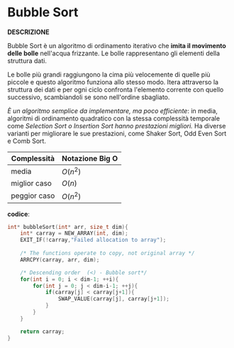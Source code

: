 # Bubble Sort

**DESCRIZIONE**

Bubble Sort è un algoritmo di ordinamento iterativo che **imita il movimento delle bolle** nell'acqua frizzante. Le bolle rappresentano gli elementi della struttura dati.

Le bolle più grandi raggiungono la cima più velocemente di quelle più piccole e questo algoritmo funziona allo stesso modo. Itera attraverso la struttura dei dati e per ogni ciclo confronta l'elemento corrente con quello successivo, scambiandoli se sono nell'ordine sbagliato.

*È un algoritmo semplice da implementare, ma poco efficiente*: in media, algoritmi di ordinamento quadratico con la stessa complessità temporale come *Selection Sort o Insertion Sort hanno prestazioni migliori.*
Ha diverse varianti per migliorare le sue prestazioni, come Shaker Sort, Odd Even Sort e Comb Sort.   

| Complessità  | Notazione Big O |
| ------------ | --------------- |
| media        | $O(n^2)$        |
| miglior caso | $O(n)$          |
| peggior caso | $O(n^2)$        |



**codice**:

```c
int* bubbleSort(int* arr, size_t dim){
    int* carray = NEW_ARRAY(int, dim);
    EXIT_IF(!carray,"Failed allocation to array");
    
    /* The functions operate to copy, not original array */
    ARRCPY(carray, arr, dim);

    /* Descending order  (<) - Bubble sort*/
    for(int i = 0; i < dim-1; ++i){
        for(int j = 0; j < dim-i-1; ++j){
            if(carray[j] < carray[j+1]){
                SWAP_VALUE(carray[j], carray[j+1]);
            }
        }
    }

    return carray;
}

```


